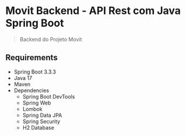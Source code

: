 # Movit Backend - API Rest com Java Spring Boot
>  Backend do Projeto Movit

## Requirements
- Spring Boot 3.3.3
- Java 17
- Maven 
- Dependencies
  - Spring Boot DevTools
  - Spring Web
  - Lombok
  - Spring Data JPA
  - Spring Security
  - H2 Database
